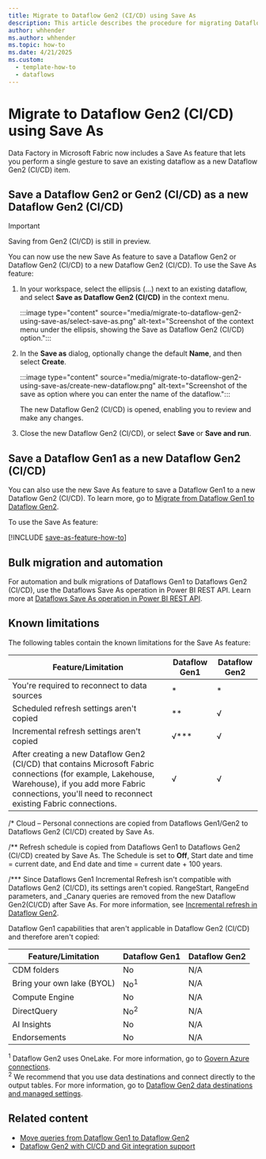 ```yaml
---
title: Migrate to Dataflow Gen2 (CI/CD) using Save As
description: This article describes the procedure for migrating Dataflow Gen1, Dataflow Gen2, and Dataflow Gen2 (CI/CD) to Dataflow Gen2 (CI/CD) in Data Factory.
author: whhender
ms.author: whhender
ms.topic: how-to
ms.date: 4/21/2025
ms.custom:
  - template-how-to
  - dataflows
---
```


# Migrate to Dataflow Gen2 (CI/CD) using Save As

Data Factory in Microsoft Fabric now includes a Save As feature that lets you perform a single gesture to save an existing dataflow as a new Dataflow Gen2 (CI/CD) item.

## Save a Dataflow Gen2 or Gen2 (CI/CD) as a new Dataflow Gen2 (CI/CD)

>[!IMPORTANT]
>Saving from Gen2 (CI/CD) is still in preview.

You can now use the new Save As feature to save a Dataflow Gen2 or Dataflow Gen2 (CI/CD) to a new Dataflow Gen2 (CI/CD). To use the Save As feature:

1. In your workspace, select the ellipsis (...) next to an existing dataflow, and select **Save as Dataflow Gen2 (CI/CD)** in the context menu.

   :::image type="content" source="media/migrate-to-dataflow-gen2-using-save-as/select-save-as.png" alt-text="Screenshot of the context menu under the ellipsis, showing the Save as Dataflow Gen2 (CI/CD) option.":::

1. In the **Save as** dialog, optionally change the default **Name**, and then select **Create**.

   :::image type="content" source="media/migrate-to-dataflow-gen2-using-save-as/create-new-dataflow.png" alt-text="Screenshot of the save as option where you can enter the name of the dataflow.":::

   The new Dataflow Gen2 (CI/CD) is opened, enabling you to review and make any changes.

1. Close the new Dataflow Gen2 (CI/CD), or select **Save** or **Save and run**.

## Save a Dataflow Gen1 as a new Dataflow Gen2 (CI/CD)

You can also use the new Save As feature to save a Dataflow Gen1 to a new Dataflow Gen2 (CI/CD). To learn more, go to [Migrate from Dataflow Gen1 to Dataflow Gen2](dataflow-gen2-migrate-from-dataflow-gen1.md).  

To use the Save As feature:

[!INCLUDE [save-as-feature-how-to](../includes/save-as-feature-how-to.md)]

## Bulk migration and automation

For automation and bulk migrations of Dataflows Gen1 to Dataflows Gen2 (CI/CD), use the Dataflows Save As operation in Power BI REST API. Learn more at [Dataflows Save As operation in Power BI REST API](/rest/api/power-bi/dataflows).

## Known limitations

The following tables contain the known limitations for the Save As feature:

| Feature/Limitation | Dataflow Gen1 | Dataflow Gen2 |
| ------------------ | ------------- | ------------- |
| You're required to reconnect to data sources | * | * |
| Scheduled refresh settings aren't copied | ** | √ |
| Incremental refresh settings aren't copied | √*** | √ |
| After creating a new Dataflow Gen2 (CI/CD) that contains Microsoft Fabric connections (for example, Lakehouse, Warehouse), if you add more Fabric connections, you'll need to reconnect existing Fabric connections.| √ | √ |

/* Cloud – Personal connections are copied from Dataflows Gen1/Gen2 to Dataflows Gen2 (CI/CD) created by Save As.

/** Refresh schedule is copied from Dataflows Gen1 to Dataflows Gen2 (CI/CD) created by Save As. The Schedule is set to **Off**, Start date and time = current date, and End date and time = current date + 100 years.

/*** Since Dataflows Gen1 Incremental Refresh isn't compatible with Dataflows Gen2 (CI/CD), its settings aren't copied. RangeStart, RangeEnd parameters, and _Canary queries are removed from the new Dataflow Gen2(CI/CD) after Save As. For more information, see [Incremental refresh in Dataflow Gen2](dataflow-gen2-incremental-refresh.md#differences-between-incremental-refresh-in-dataflow-gen1-and-dataflow-gen2).

Dataflow Gen1 capabilities that aren't applicable in Dataflow Gen2 (CI/CD) and therefore aren't copied:

| Feature/Limitation | Dataflow Gen1 | Dataflow Gen2 |
| ------------------ | ------------- | ------------- |
| CDM folders | No | N/A |
| Bring your own lake (BYOL) | No<sup>1</sup> | N/A |
| Compute Engine | No | N/A |
| DirectQuery | No<sup>2</sup> | N/A |
| AI Insights | No | N/A |
| Endorsements | No | N/A |

<sup>1</sup> Dataflow Gen2 uses OneLake. For more information, go to [Govern Azure connections](/power-bi/guidance/powerbi-implementation-planning-tenant-administration#govern-azure-connections).<br />
<sup>2</sup> We recommend that you use data destinations and connect directly to the output tables. For more information, go to [Dataflow Gen2 data destinations and managed settings](dataflow-gen2-data-destinations-and-managed-settings.md).

## Related content

* [Move queries from Dataflow Gen1 to Dataflow Gen2](move-dataflow-gen1-to-dataflow-gen2.md)
* [Dataflow Gen2 with CI/CD and Git integration support](dataflow-gen2-cicd-and-git-integration.md)

